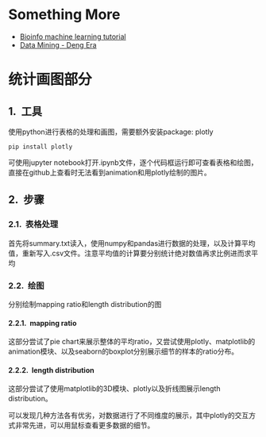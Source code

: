 <style type="text/css">
    h1 { counter-reset: h2counter; }
    h2 { counter-reset: h3counter; }
    h3 { counter-reset: h4counter; }
    h4 { counter-reset: h5counter; }
    h5 { counter-reset: h6counter; }
    h6 { }
    h2:before {
      counter-increment: h2counter;
      content: counter(h2counter) ".\0000a0\0000a0";
    }
    h3:before {
      counter-increment: h3counter;
      content: counter(h2counter) "."
                counter(h3counter) ".\0000a0\0000a0";
    }
    h4:before {
      counter-increment: h4counter;
      content: counter(h2counter) "."
                counter(h3counter) "."
                counter(h4counter) ".\0000a0\0000a0";
    }
    h5:before {
      counter-increment: h5counter;
      content: counter(h2counter) "."
                counter(h3counter) "."
                counter(h4counter) "."
                counter(h5counter) ".\0000a0\0000a0";
    }
    h6:before {
      counter-increment: h6counter;
      content: counter(h2counter) "."
                counter(h3counter) "."
                counter(h4counter) "."
                counter(h5counter) "."
                counter(h6counter) ".\0000a0\0000a0";
    }
</style>

# Something More

- [Bioinfo machine learning tutorial](https://github.com/james20141606/somethingmore/blob/master/bioinfo.ipynb)
- [Data Mining - Deng Era](https://github.com/james20141606/somethingmore/tree/master/datamining_dxp)

# 统计画图部分
## 工具
使用python进行表格的处理和画图，需要额外安装package: plotly

```
pip install plotly
```
可使用jupyter notebook打开.ipynb文件，逐个代码框运行即可查看表格和绘图，直接在github上查看时无法看到animation和用plotly绘制的图片。

## 步骤
### 表格处理
首先将summary.txt读入，使用numpy和pandas进行数据的处理，以及计算平均值，重新写入.csv文件。注意平均值的计算要分别统计绝对数值再求比例进而求平均

### 绘图
分别绘制mapping ratio和length distribution的图
#### mapping ratio
这部分尝试了pie chart来展示整体的平均ratio，又尝试使用plotly、matplotlib的animation模块、以及seaborn的boxplot分别展示细节的样本的ratio分布。

#### length distribution
这部分尝试了使用matplotlib的3D模块、plotly以及折线图展示length distribution。

可以发现几种方法各有优劣，对数据进行了不同维度的展示，其中plotly的交互方式非常先进，可以用鼠标查看更多数据的细节。

